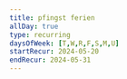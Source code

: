 ```yaml
---
title: pfingst ferien
allDay: true
type: recurring
daysOfWeek: [T,W,R,F,S,M,U]
startRecur: 2024-05-20
endRecur: 2024-05-31
---
```

